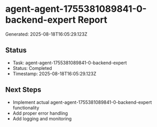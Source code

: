 # agent-agent-1755381089841-0-backend-expert Report

Generated: 2025-08-18T16:05:29.123Z

## Status
- Task: agent-agent-1755381089841-0-backend-expert
- Status: Completed
- Timestamp: 2025-08-18T16:05:29.123Z

## Next Steps
- Implement actual agent-agent-1755381089841-0-backend-expert functionality
- Add proper error handling
- Add logging and monitoring
